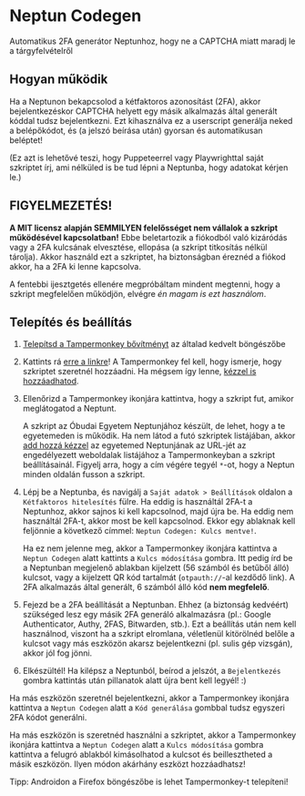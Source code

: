 # Neptun Codegen

Automatikus 2FA generátor Neptunhoz, hogy ne a CAPTCHA miatt maradj le a tárgyfelvételről

## Hogyan működik

Ha a Neptunon bekapcsolod a kétfaktoros azonosítást (2FA), akkor bejelentkezéskor CAPTCHA helyett egy másik alkalmazás által generált kóddal tudsz bejelentkezni. Ezt kihasználva ez a userscript generálja neked a belépőkódot, és (a jelszó beírása után) gyorsan és automatikusan beléptet!

(Ez azt is lehetővé teszi, hogy Puppeteerrel vagy Playwrighttal saját szkriptet írj, ami nélküled is be tud lépni a Neptunba, hogy adatokat kérjen le.)

## FIGYELMEZETÉS!

**A MIT licensz alapján SEMMILYEN felelősséget nem vállalok a szkript működésével kapcsolatban!** Ebbe beletartozik a fiókodból való kizáródás vagy a 2FA kulcsának elvesztése, ellopása (a szkript titkosítás nélkül tárolja). Akkor használd ezt a szkriptet, ha biztonságban éreznéd a fiókod akkor, ha a 2FA ki lenne kapcsolva.

A fentebbi ijesztgetés ellenére megpróbáltam mindent megtenni, hogy a szkript megfelelően működjön, elvégre *én magam is ezt használom*.

## Telepítés és beállítás

1. [Telepítsd a Tampermonkey bővítményt](https://www.tampermonkey.net/#download) az általad kedvelt böngészőbe
2. Kattints rá <a href="https://raw.githubusercontent.com/fzs111/neptun-codegen/main/userscript.user.js" target="_blank" >erre a linkre</a>! A Tampermonkey fel kell, hogy ismerje, hogy szkriptet szeretnél hozzáadni. Ha mégsem így lenne, [kézzel is hozzáadhatod](https://www.tampermonkey.net/faq.php#Q102).
3. Ellenőrizd a Tampermonkey ikonjára kattintva, hogy a szkript fut, amikor meglátogatod a Neptunt. 

    A szkript az Óbudai Egyetem Neptunjához készült, de lehet, hogy a te egyetemeden is működik. Ha nem látod a futó szkriptek listájában, akkor [add hozzá kézzel](https://www.tampermonkey.net/faq.php#Q103) az egyetemed Neptunjának az URL-jét az engedélyezett weboldalak listájához a Tampermonkeyban a szkript beállításainál. Figyelj arra, hogy a cím végére tegyél `*`-ot, hogy a Neptun minden oldalán fusson a szkript.
4. Lépj be a Neptunba, és navigálj a `Saját adatok > Beállítások` oldalon a `Kétfaktoros hitelesítés` fülre. Ha eddig is használtál 2FA-t a Neptunhoz, akkor sajnos ki kell kapcsolnod, majd újra be. Ha eddig nem használtál 2FA-t, akkor most be kell kapcsolnod. Ekkor egy ablaknak kell feljönnie a következő címmel: `Neptun Codegen: Kulcs mentve!`. 

    Ha ez nem jelenne meg, akkor a Tampermonkey ikonjára kattintva a `Neptun Codegen` alatt kattints a `Kulcs módosítása` gombra. Itt pedig írd be a Neptunban megjelenő ablakban kijelzett (56 számból és betűből álló) kulcsot, vagy a kijelzett QR kód tartalmát (`otpauth://`-al kezdődő link). A 2FA alkalmazás által generált, 6 számból álló kód **nem megfelelő**.

5. Fejezd be a 2FA beállítását a Neptunban. Ehhez (a biztonság kedvéért) szükséged lesz egy másik 2FA generáló alkalmazásra (pl.: Google Authenticator, Authy, 2FAS, Bitwarden, stb.). Ezt a beállítás után nem kell használnod, viszont ha a szkript elromlana, véletlenül kitörölnéd belőle a kulcsot vagy más eszközön akarsz bejelentkezni (pl. sulis gép vizsgán), akkor jól fog jönni.
6. Elkészültél! Ha kilépsz a Neptunból, beírod a jelszót, a `Bejelentkezés` gombra kattintás után pillanatok alatt újra bent kell legyél! :)

Ha más eszközön szeretnél bejelentkezni, akkor a Tampermonkey ikonjára kattintva a `Neptun Codegen` alatt a `Kód generálása` gombbal tudsz egyszeri 2FA kódot generálni.

Ha más eszközön is szeretnéd használni a szkriptet, akkor a Tampermonkey ikonjára kattintva a `Neptun Codegen` alatt a `Kulcs módosítása` gombra kattintva a felugró ablakból kimásolhatod a kulcsot és beillesztheted a másik eszközön. Ilyen módon akárhány eszközt hozzáadhatsz! 

Tipp: Androidon a Firefox böngészőbe is lehet Tampermonkey-t telepíteni!
